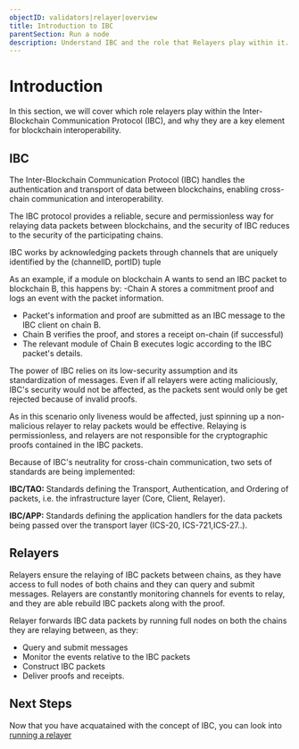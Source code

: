 ```yaml
---
objectID: validators|relayer|overview
title: Introduction to IBC
parentSection: Run a node
description: Understand IBC and the role that Relayers play within it.
---
```


# Introduction


In this section, we will cover which role relayers play within the Inter-Blockchain Communication Protocol (IBC), and why they are a key element for blockchain interoperability.



## IBC


The Inter-Blockchain Communication Protocol (IBC) handles the authentication and transport of data between blockchains, enabling cross-chain communication and interoperability.

The IBC protocol provides a reliable, secure and permissionless way for relaying data packets between blockchains, and the security of IBC reduces to the security of the participating chains.

IBC works by acknowledging packets through channels that are uniquely identified by the (channelID, portID) tuple


As an example, if a module on blockchain A wants to send an IBC packet to blockchain B, this happens by:
-Chain A stores a commitment proof and logs an event with the packet information. 
- Packet's information and proof are submitted as an IBC message to the IBC client on chain B.
- Chain B verifies the proof, and stores a receipt on-chain (if successful)
- The relevant module of Chain B executes logic according to the IBC packet's details.


 The power of IBC relies on its low-security assumption and its standardization of messages. Even if all relayers were acting maliciously, IBC's security would not be affected, as the packets sent would only be get rejected because of invalid proofs.

As in this scenario only liveness would be affected, just spinning up a non-malicious relayer to relay packets would be effective. Relaying is permissionless, and relayers are not responsible for the cryptographic proofs contained in the IBC packets.

Because of IBC's neutrality for cross-chain communication, two sets of standards are being implemented:

**IBC/TAO:** Standards defining the Transport, Authentication, and Ordering of packets, i.e. the infrastructure layer (Core, Client, Relayer).

**IBC/APP:** Standards defining the application handlers for the data packets being passed over the transport layer (ICS-20, ICS-721,ICS-27..).



## Relayers
Relayers ensure the relaying of IBC packets between chains, as they have access to full nodes of both chains and  they can query and submit messages. Relayers are constantly monitoring channels for events to relay, and they are able rebuild IBC packets along with the proof. 


Relayer forwards IBC data packets by running full nodes on both the chains they are relaying between, as they:
- Query and submit messages
- Monitor the events relative to the IBC packets
- Construct IBC packets
- Deliver proofs and receipts.

## Next Steps
Now that you have acquatained with the concept of IBC, you can look into [running a relayer](../running-a-relayer/running-a-relayer)